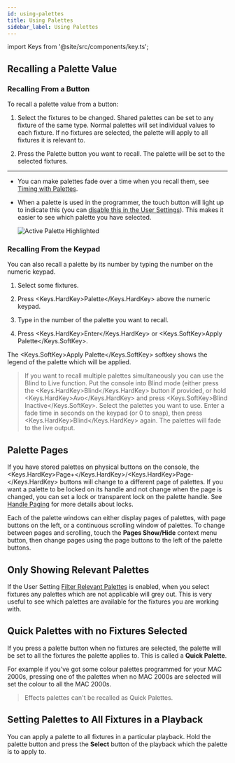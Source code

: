 ```yaml
---
id: using-palettes
title: Using Palettes
sidebar_label: Using Palettes
---
```


import Keys from '@site/src/components/key.ts';

Recalling a Palette Value
-------------------------

[](https://youtu.be/_bmk7JEPpQo?t=20 "Palettes Playback")

### Recalling From a Button

To recall a palette value from a button:

1. Select the fixtures to be changed. Shared palettes can be set to any
fixture of the same type. Normal palettes will set individual values to
each fixture. If no fixtures are selected, the palette will apply to all
fixtures it is relevant to.

2. Press the Palette button you want to recall. The palette will be set
to the selected fixtures.

---

-   You can make palettes fade over a time when you recall them, see
    [Timing with Palettes](timing-with-palettes.md).

-   When a palette is used in the programmer, the touch button will
    light up to indicate this (you can
    [disable this in the User Settings](../system-settings/user-settings.md#highlight-active-palettes)).
    This makes it easier to see which palette you have selected.

    ![Active Palette Highlighted](/docs/images/Active-Palette-Highlighted.png)

### Recalling From the Keypad

You can also recall a palette by its number by typing the number on the
numeric keypad.

1. Select some fixtures.

2. Press <Keys.HardKey>Palette</Keys.HardKey> above the numeric keypad.

3. Type in the number of the palette you want to recall.

4. Press <Keys.HardKey>Enter</Keys.HardKey> or <Keys.SoftKey>Apply Palette</Keys.SoftKey>.

The <Keys.SoftKey>Apply Palette</Keys.SoftKey> softkey shows the legend of the palette which
will be applied.

>   If you want to recall multiple palettes simultaneously you can use the Blind to Live function. Put the console into Blind mode (either press the <Keys.HardKey>Blind</Keys.HardKey> button if provided, or hold <Keys.HardKey>Avo</Keys.HardKey> and press <Keys.SoftKey>Blind Inactive</Keys.SoftKey>. Select the palettes you want to use. Enter a fade time in seconds on the keypad (or 0 to snap), then press <Keys.HardKey>Blind</Keys.HardKey> again. The palettes will fade to the live output.

Palette Pages
-------------

If you have stored palettes on physical buttons on the console, the
<Keys.HardKey>Page+</Keys.HardKey>/<Keys.HardKey>Page-</Keys.HardKey> buttons will change to a different page of palettes.
If you want a palette to be locked on its handle and not change when the
page is changed, you can set a lock or transparent lock on the palette
handle. See [Handle Paging](../cues/playback-options.md#handle-paging)
for more details about locks.

Each of the palette windows can either display pages of palettes, with
page buttons on the left, or a continuous scrolling window of palettes.
To change between pages and scrolling, touch the **Pages Show/Hide** 
context menu button, then change
pages using the page buttons to the left of the palette buttons.


Only Showing Relevant Palettes
------------------------------

If the User Setting [Filter Relevant Palettes](../system-settings/user-settings.md#filter-relevant-palettes)
is enabled, when you
select fixtures any palettes which are not applicable will grey out.
This is very useful to see which palettes are available for the fixtures
you are working with.

Quick Palettes with no Fixtures Selected
----------------------------------------

If you press a palette button when no fixtures are selected, the palette
will be set to all the fixtures the palette applies to. This is called a
**Quick Palette**.

For example if you've got some colour palettes programmed
for your MAC 2000s, pressing one of the palettes when no MAC 2000s are
selected will set the colour to all the MAC 2000s.

> Effects palettes can't be recalled as Quick Palettes.

Setting Palettes to All Fixtures in a Playback
----------------------------------------------

You can apply a palette to all fixtures in a particular playback. Hold
the palette button and press the **Select** button of the playback which the
palette is to apply to.
